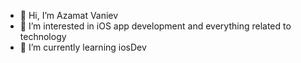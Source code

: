 - 👋 Hi, I’m Azamat Vaniev
- 👀 I’m interested in iOS app development and everything related to technology
- 🌱 I’m currently learning iosDev

<!---
vaniev1/vaniev1 is a ✨ special ✨ repository because its `README.md` (this file) appears on your GitHub profile.
You can click the Preview link to take a look at your changes.
--->
